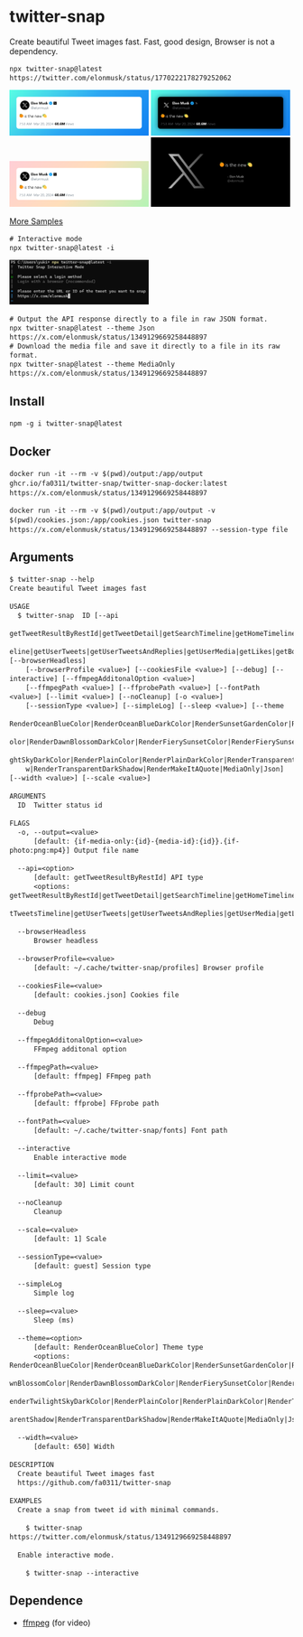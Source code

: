 # twitter-snap

Create beautiful Tweet images fast.
Fast, good design, Browser is not a dependency.

```shell
npx twitter-snap@latest https://twitter.com/elonmusk/status/1770222178279252062
```

<p float="left">
  <img src="./docs/img/output-1.png" width="49%" />
  <img src="./docs/img/output-2.png" width="49%" /> 
  <img src="./docs/img/output-3.png" width="49%" />
  <img src="./docs/img/output-4.png" width="49%" />
</p>

[More Samples](https://github.com/fa0311/twitter-snap/issues/47)

```shell
# Interactive mode
npx twitter-snap@latest -i
```

<img src="./docs/img/input-1.png" width="49%" />

```shell
# Output the API response directly to a file in raw JSON format.
npx twitter-snap@latest --theme Json https://x.com/elonmusk/status/1349129669258448897
# Download the media file and save it directly to a file in its raw format.
npx twitter-snap@latest --theme MediaOnly https://x.com/elonmusk/status/1349129669258448897
```

## Install

`npm -g i twitter-snap@latest`

## Docker

`docker run -it --rm -v $(pwd)/output:/app/output ghcr.io/fa0311/twitter-snap/twitter-snap-docker:latest https://x.com/elonmusk/status/1349129669258448897`

`docker run -it --rm -v $(pwd)/output:/app/output -v $(pwd)/cookies.json:/app/cookies.json twitter-snap https://x.com/elonmusk/status/1349129669258448897 --session-type file`

## Arguments

```shell
$ twitter-snap --help
Create beautiful Tweet images fast

USAGE
  $ twitter-snap  ID [--api
    getTweetResultByRestId|getTweetDetail|getSearchTimeline|getHomeTimeline|getHomeLatestTimeline|getListLatestTweetsTim
    eline|getUserTweets|getUserTweetsAndReplies|getUserMedia|getLikes|getBookmarks] [--browserHeadless]
    [--browserProfile <value>] [--cookiesFile <value>] [--debug] [--interactive] [--ffmpegAdditonalOption <value>]
    [--ffmpegPath <value>] [--ffprobePath <value>] [--fontPath <value>] [--limit <value>] [--noCleanup] [-o <value>]
    [--sessionType <value>] [--simpleLog] [--sleep <value>] [--theme
    RenderOceanBlueColor|RenderOceanBlueDarkColor|RenderSunsetGardenColor|RenderSunsetGardenDarkColor|RenderDawnBlossomC
    olor|RenderDawnBlossomDarkColor|RenderFierySunsetColor|RenderFierySunsetDarkColor|RenderTwilightSkyColor|RenderTwili
    ghtSkyDarkColor|RenderPlainColor|RenderPlainDarkColor|RenderTransparent|RenderTransparentDark|RenderTransparentShado
    w|RenderTransparentDarkShadow|RenderMakeItAQuote|MediaOnly|Json] [--width <value>] [--scale <value>]

ARGUMENTS
  ID  Twitter status id

FLAGS
  -o, --output=<value>
      [default: {if-media-only:{id}-{media-id}:{id}}.{if-photo:png:mp4}] Output file name

  --api=<option>
      [default: getTweetResultByRestId] API type
      <options: getTweetResultByRestId|getTweetDetail|getSearchTimeline|getHomeTimeline|getHomeLatestTimeline|getListLates
      tTweetsTimeline|getUserTweets|getUserTweetsAndReplies|getUserMedia|getLikes|getBookmarks>

  --browserHeadless
      Browser headless

  --browserProfile=<value>
      [default: ~/.cache/twitter-snap/profiles] Browser profile

  --cookiesFile=<value>
      [default: cookies.json] Cookies file

  --debug
      Debug

  --ffmpegAdditonalOption=<value>
      FFmpeg additonal option

  --ffmpegPath=<value>
      [default: ffmpeg] FFmpeg path

  --ffprobePath=<value>
      [default: ffprobe] FFprobe path

  --fontPath=<value>
      [default: ~/.cache/twitter-snap/fonts] Font path

  --interactive
      Enable interactive mode

  --limit=<value>
      [default: 30] Limit count

  --noCleanup
      Cleanup

  --scale=<value>
      [default: 1] Scale

  --sessionType=<value>
      [default: guest] Session type

  --simpleLog
      Simple log

  --sleep=<value>
      Sleep (ms)

  --theme=<option>
      [default: RenderOceanBlueColor] Theme type
      <options: RenderOceanBlueColor|RenderOceanBlueDarkColor|RenderSunsetGardenColor|RenderSunsetGardenDarkColor|RenderDa
      wnBlossomColor|RenderDawnBlossomDarkColor|RenderFierySunsetColor|RenderFierySunsetDarkColor|RenderTwilightSkyColor|R
      enderTwilightSkyDarkColor|RenderPlainColor|RenderPlainDarkColor|RenderTransparent|RenderTransparentDark|RenderTransp
      arentShadow|RenderTransparentDarkShadow|RenderMakeItAQuote|MediaOnly|Json>

  --width=<value>
      [default: 650] Width

DESCRIPTION
  Create beautiful Tweet images fast
  https://github.com/fa0311/twitter-snap

EXAMPLES
  Create a snap from tweet id with minimal commands.

    $ twitter-snap https://twitter.com/elonmusk/status/1349129669258448897

  Enable interactive mode.

    $ twitter-snap --interactive

```

## Dependence

- [ffmpeg](https://ffmpeg.org/) (for video)
